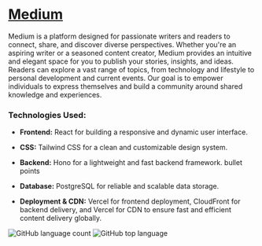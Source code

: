 # [Medium](https://medium-snowy-one.vercel.app/)
Medium is a platform designed for passionate writers and readers to connect, share, and discover diverse perspectives. Whether you're an aspiring writer or a seasoned content creator, Medium provides an intuitive and elegant space for you to publish your stories, insights, and ideas. Readers can explore a vast range of topics, from technology and lifestyle to personal development and current events. Our goal is to empower individuals to express themselves and build a community around shared knowledge and experiences.

### Technologies Used:

* **Frontend:** React for building a responsive and dynamic user interface.

* **CSS:** Tailwind CSS for a clean and customizable design system.

* **Backend:** Hono for a lightweight and fast backend framework.
bullet points
* **Database:** PostgreSQL for reliable and scalable data storage.

* **Deployment & CDN:** Vercel for frontend deployment, CloudFront for backend delivery, and Vercel for CDN to ensure fast and efficient content delivery globally.

![GitHub language count](https://img.shields.io/github/languages/count/Hey-bhagwan/Medium) ![GitHub top language](https://img.shields.io/github/languages/top/Hey-bhagwan/Medium?color=green) 
